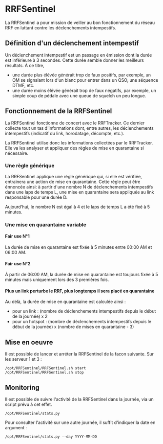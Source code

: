 # RRFSentinel
La RRFSentinel a pour mission de veiller au bon fonctionnement du réseau RRF en luttant contre les déclenchements intempestifs.

## Définition d'un déclenchement intempestif

Un déclenchement intempestif est un passage en émission dont la durée est inférieure à 3 secondes. Cette durée semble donner les meilleurs résultats. À ce titre,

- une durée plus élévée générait trop de faux positifs, par exemple, un OM se signalant lors d'un blanc pour entrer dans un QSO, une séquence DTMF, etc.
- une durée moins élévée générait trop de faux négatifs, par exemple, un simple coup de pédale avec une queue de squelch un peu longue.

## Fonctionnement de la RRFSentinel

La RRFSentinel fonctionne de concert avec le RRFTracker. Ce dernier collecte tout un tas d'informations dont, entre autres, les déclenchements intempestifs (indicatif du link, horodatage, décompte, etc.).

La RRFSentinel utilise donc les informations collectées par le RRFTracker. Elle va les analyser et appliquer des règles de mise en quarantaine si nécessaire.

### Une règle générique

La RRFSentinel applique une règle générique qui, si elle est vérifiée, entrainera une action de mise en quarantaine. Cette règle peut être énnoncée ainsi: à partir d'une nombre N de déclenchements intempestifs dans une laps de temps L, une mise en quarantaine sera appliquée au link responsable pour une durée D.

Aujourd'hui, le nombre N est égal à 4 et le laps de temps L a été fixé à 5 minutes.

### Une mise en quarantaine variable

#### Fair use N°1

La durée de mise en quarantaine est fixée à 5 minutes entre 00:00 AM et 06:00 AM. 

#### Fair use N°2

À partir de 06:00 AM, la durée de mise en quarantaine est toujours fixée à 5 minutes mais uniquement lors des 3 premières fois.

#### Plus un link perturbe le RRF, plus longtemps il sera placé en quarantaine

Au délà, la durée de mise en quarantaine est calculée ainsi :

- pour un link : (nombre de déclenchements intempestifs depuis le début de la journée) x 2
- pour un hotspot : (nombre de déclenchements intempestifs depuis le début de la journée) x (nombre de mises en quarantaine - 3)

## Mise en oeuvre

Il est possible de lancer et arréter la RRFSentinel de la facon suivante. Sur les serveur 1 et 3 :

```
/opt/RRFSentinel/RRFSentinel.sh start
/opt/RRFSentinel/RRFSentinel.sh stop
```

## Monitoring

Il est possible de suivre l'activité de la RRFSentinel dans la journée, via un script prévu à cet effet.

```
/opt/RRFSentinel/stats.py
```

Pour consulter l'activité sur une autre journée, il suffit d'indiquer la date en argument :

```
/opt/RRFSentinel/stats.py --day YYYY-MM-DD
```
